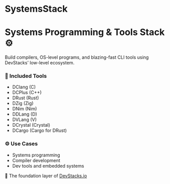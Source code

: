 # SystemsStack
# Systems Programming & Tools Stack ⚙️

Build compilers, OS-level programs, and blazing-fast CLI tools using DevStacks’ low-level ecosystem.

### 🔧 Included Tools

- DClang (C)
- DCPlus (C++)
- DRust (Rust)
- DZig (Zig)
- DNim (Nim)
- DDLang (D)
- DVLang (V)
- DCrystal (Crystal)
- DCargo (Cargo for DRust)

### ⚙️ Use Cases

- Systems programming
- Compiler development
- Dev tools and embedded systems

🔗 The foundation layer of [DevStacks.io](https://github.com/DevStacks-io)
